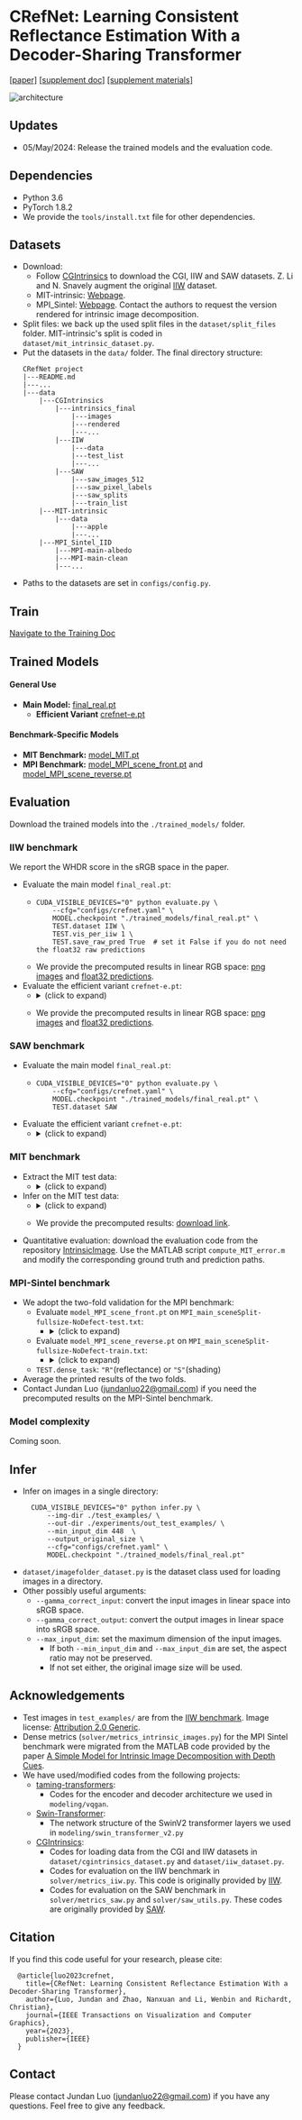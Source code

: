 # CRefNet: Learning Consistent Reflectance Estimation With a Decoder-Sharing Transformer
[[paper]](https://purehost.bath.ac.uk/ws/portalfiles/portal/304058985/Jundan_s_TVCG_submission.pdf) 
[[supplement doc]](https://drive.google.com/file/d/13yi0vXYD1Ph5-noZr_Ndx0_SHHtoQrwq/view?usp=sharing)
[[supplement materials]](https://drive.google.com/file/d/1B2oe3c2tYZwYyOwvRHGoyCbNBWGH6lJb/view?usp=drive_link)

![architecture](./assets/pipeline.png)


Updates
-
+ 05/May/2024: Release the trained models and the evaluation code.


Dependencies
-
+ Python 3.6
+ PyTorch 1.8.2
+ We provide the ```tools/install.txt``` file for other dependencies.


Datasets
-
+ Download:
  + Follow [CGIntrinsics](https://github.com/zhengqili/CGIntrinsics) to download the CGI, IIW and SAW datasets. Z. Li and N. Snavely augment the original [IIW](http://opensurfaces.cs.cornell.edu/intrinsic/#) dataset.
  + MIT-intrinsic: [Webpage](https://people.csail.mit.edu/kimo/publications/intrinsic/).
  + MPI_Sintel: [Webpage](http://sintel.is.tue.mpg.de/depth). Contact the authors to request the version rendered for intrinsic image decomposition.
+ Split files: we back up the used split files in the ```dataset/split_files``` folder. 
MIT-intrinsic's split is coded in ```dataset/mit_intrinsic_dataset.py```.
+ Put the datasets in the ```data/``` folder. The final directory structure:
    ```
    CRefNet project
    |---README.md
    |---...
    |---data
        |---CGIntrinsics
            |---intrinsics_final
                |---images   
                |---rendered
                |---...
            |---IIW
                |---data
                |---test_list
                |---...
            |---SAW
                |---saw_images_512
                |---saw_pixel_labels
                |---saw_splits
                |---train_list
        |---MIT-intrinsic
            |---data
                |---apple
                |---...
        |---MPI_Sintel_IID
            |---MPI-main-albedo
            |---MPI-main-clean
            |---...
    ```
+ Paths to the datasets are set in ```configs/config.py```.


Train
-
[Navigate to the Training Doc](docs/README.md)


Trained Models
-
#### General Use
- **Main Model:** [final_real.pt](https://drive.google.com/file/d/13oVzwJabQt5HmbSWRFbS9AWVc5QtN_2R/view?usp=sharing)
    - **Efficient Variant** [crefnet-e.pt](https://drive.google.com/file/d/143XC2f7skidSmAHJYNNdZDmTw4R6sZKg/view?usp=sharing)

#### Benchmark-Specific Models
- **MIT Benchmark:** [model_MIT.pt](https://drive.google.com/file/d/13sw22gRJU6VFPp773Uy8vVC3PX-UUrv3/view?usp=sharing) 
- **MPI Benchmark:**
[model_MPI_scene_front.pt](https://drive.google.com/file/d/13lIyCS7THXeKXXNj-NSI7wEKDKlzshEi/view?usp=sharing) 
and [model_MPI_scene_reverse.pt](https://drive.google.com/file/d/13relZT9mAfgwLF_rDsJdS5-ggWwmT6Ql/view?usp=sharing)


Evaluation
- 
Download the trained models into the ```./trained_models/``` folder.

### IIW benchmark
We report the WHDR score in the sRGB space in the paper.
+ Evaluate the main model ```final_real.pt```:
  + ```console
    CUDA_VISIBLE_DEVICES="0" python evaluate.py \
        --cfg="configs/crefnet.yaml" \
        MODEL.checkpoint "./trained_models/final_real.pt" \
        TEST.dataset IIW \
        TEST.vis_per_iiw 1 \
        TEST.save_raw_pred True  # set it False if you do not need the float32 raw predictions
    ```
  + We provide the precomputed results in linear RGB space: [png images](https://drive.google.com/file/d/14WUYdcERhNum4dtvxrVCSruWUhxeIK2H/view?usp=sharing) and [float32 predictions](https://drive.google.com/file/d/1DemA6gPa5sPiLPrYMuFZwhUquZDthlFX/view?usp=sharing). 
+ Evaluate the efficient variant ```crefnet-e.pt```:
  + <details>
    <summary>(click to expand)</summary>
    
    ##### 
    ```console
    CUDA_VISIBLE_DEVICES="0" python evaluate.py \
        --cfg="configs/crefnet-e.yaml" \
        MODEL.checkpoint "./trained_models/crefnet-e.pt" \
        TEST.dataset IIW \
        TEST.vis_per_iiw 1 \
        TEST.save_raw_pred True # set it False if you do not need the float32 raw predictions
    ```
    </details>
  + We provide the precomputed results in linear RGB space: [png images](https://drive.google.com/file/d/15LmHI5uAqAApOIhGBkjLmNRcZwHjPuDL/view?usp=sharing) and [float32 predictions](https://drive.google.com/file/d/1DHLpQcO1BhGH50CbUIU5NlxS5oeq2Zvc/view?usp=sharing).


### SAW benchmark
+ Evaluate the main model ```final_real.pt```:
  + ```console
    CUDA_VISIBLE_DEVICES="0" python evaluate.py \
        --cfg="configs/crefnet.yaml" \
        MODEL.checkpoint "./trained_models/final_real.pt" \
        TEST.dataset SAW
    ```  
+ Evaluate the efficient variant ```crefnet-e.pt```:
  + <details>
    <summary>(click to expand)</summary>
    
    ##### 
    ```console
    CUDA_VISIBLE_DEVICES="0" python evaluate.py \
        --cfg="configs/crefnet-e.yaml" \
        MODEL.checkpoint "./trained_models/crefnet-e.pt" \
        TEST.dataset SAW
    ```
    </details>

    
### MIT benchmark
+ Extract the MIT test data: 
  + <details>
    <summary>(click to expand)</summary>
    
    ##### 
    ```console
    python tools/extract_MIT_test_data.py \
        --input_dir "./data/MIT-intrinsic/data" \
        --output_dir "./data/MIT_test_extracted"
    ```
    </details>
+ Infer on the MIT test data:
  + <details>
    <summary>(click to expand)</summary>
    
    ##### 
    ```console
    CUDA_VISIBLE_DEVICES="0" python infer.py \
        --img-dir ./data/MIT_test_extracted \
        --out-dir ./experiments/MIT_test_out \
        --loading_mode "MIT_test" \
        --output_original_size \
        --cfg="configs/crefnet.yaml" \
        MODEL.checkpoint "./trained_models/model_MIT.pt"
    ```
    </details>
  + We provide the precomputed results: [download link](https://drive.google.com/file/d/1DlgvJlZ9YRwvStXEuI0VyfXpYDoq_1I1/view?usp=sharing).
+ Quantitative evaluation: download the evaluation code from the repository [IntrinsicImage](https://github.com/fqnchina/IntrinsicImage/tree/master/evaluation).
Use the MATLAB script ```compute_MIT_error.m``` and modify the corresponding ground truth and prediction paths.

### MPI-Sintel benchmark
+ We adopt the two-fold validation for the MPI benchmark:
  + Evaluate ```model_MPI_scene_front.pt``` on  ```MPI_main_sceneSplit-fullsize-NoDefect-test.txt```:
    + <details>
      <summary>(click to expand)</summary>
    
      ##### 
      ```console
      CUDA_VISIBLE_DEVICES="0" python evaluate.py \
        --cfg="configs/mpi_benchmark/crefnet_S_mpi_scene_front.yaml" \
        DIR "experiments/MPI_out/" \
        MODEL.checkpoint \
        "./trained_models/model_MPI_scene_front.pt" \
        TEST.dense_task "R" \
        TEST.batch_size_cgi 4 \
        TEST.workers_cgi 4 \
        TEST.vis_per_mpi 100 \
        TEST.save_raw_pred True
      ```
      </details>
  + Evaluate ```model_MPI_scene_reverse.pt``` on  ```MPI_main_sceneSplit-fullsize-NoDefect-train.txt```:
    + <details>
      <summary>(click to expand)</summary>
    
      ##### 
      ```console
      CUDA_VISIBLE_DEVICES="0" python evaluate.py \
          --cfg="configs/mpi_benchmark/crefnet_S_mpi_scene_reverse.yaml" \
          DIR "experiments/MPI_out/" \
          MODEL.checkpoint \
          "./trained_models/model_MPI_scene_reverse.pt" \
          TEST.dense_task "R" \
          TEST.batch_size_cgi 4 \
          TEST.workers_cgi 4 \
          TEST.vis_per_mpi 100 \
          TEST.save_raw_pred True
      ```
      </details>    
  + ```TEST.dense_task```: ```"R"```(reflectance) or ```"S"```(shading)
+ Average the printed results of the two folds. 
+ Contact Jundan Luo (<jundanluo22@gmail.com>) if you need the precomputed results on the MPI-Sintel benchmark.


### Model complexity
Coming soon.

[//]: # (++++++++++++++++++++ model complexity should use the training script)

[//]: # (+ Assess the model complexity of CRefNet: ```python model_complexity.py --cfg="configs/crefnet.yaml"```)

[//]: # (  + CRefNet-E: ```python model_complexity.py --cfg="configs/crefnet-e.yaml"```)



Infer
-
+ Infer on images in a single directory:
  ```console
    CUDA_VISIBLE_DEVICES="0" python infer.py \
        --img-dir ./test_examples/ \
        --out-dir ./experiments/out_test_examples/ \
        --min_input_dim 448  \
        --output_original_size \
        --cfg="configs/crefnet.yaml" \
        MODEL.checkpoint "./trained_models/final_real.pt"
    ```
+ ```dataset/imagefolder_dataset.py``` is the dataset class used for loading images in a directory.
+ Other possibly useful arguments:
  + ```--gamma_correct_input```: convert the input images in linear space into sRGB space.
  + ```--gamma_correct_output```: convert the output images in linear space into sRGB space.
  + ```--max_input_dim```: set the maximum dimension of the input images. 
    + If both ```--min_input_dim``` and ```--max_input_dim``` are set, the aspect ratio may not be preserved.
    + If not set either, the original image size will be used.


Acknowledgements
-
- Test images in ```test_examples/``` are from the [IIW benchmark](http://opensurfaces.cs.cornell.edu/intrinsic/). Image license: [Attribution 2.0 Generic](https://creativecommons.org/licenses/by/2.0/).
- Dense metrics (```solver/metrics_intrinsic_images.py```) for the MPI Sintel benchmark were migrated from the MATLAB code provided by the paper [A Simple Model for Intrinsic Image Decomposition with Depth Cues](https://cqf.io/publications.html).
- We have used/modified codes from the following projects:
  + [taming-transformers](https://github.com/CompVis/taming-transformers):
    + Codes for the encoder and decoder architecture we used in ```modeling/vqgan```.
  + [Swin-Transformer](https://github.com/microsoft/Swin-Transformer):
    + The network structure of the SwinV2 transformer layers we used in ```modeling/swin_transformer_v2.py```
  + [CGIntrinsics](https://github.com/zhengqili/CGIntrinsics):
    + Codes for loading data from the CGI and IIW datasets in ```dataset/cgintrinsics_dataset.py``` and ```dataset/iiw_dataset.py```.
    + Codes for evaluation on the IIW benchmark in ```solver/metrics_iiw.py```. 
    This code is originally provided by [IIW](http://opensurfaces.cs.cornell.edu/intrinsic/#).
    + Codes for evaluation on the SAW benchmark in ```solver/metrics_saw.py``` and ```solver/saw_utils.py```.
    These codes are originally provided by [SAW](http://opensurfaces.cs.cornell.edu/saw/).
    

Citation
-
If you find this code useful for your research, please cite:
  ```
    @article{luo2023crefnet,
      title={CRefNet: Learning Consistent Reflectance Estimation With a Decoder-Sharing Transformer},
      author={Luo, Jundan and Zhao, Nanxuan and Li, Wenbin and Richardt, Christian},
      journal={IEEE Transactions on Visualization and Computer Graphics},
      year={2023},
      publisher={IEEE}
    }
  ```

Contact
-
Please contact Jundan Luo (<jundanluo22@gmail.com>) if you have any questions. 
Feel free to give any feedback.
